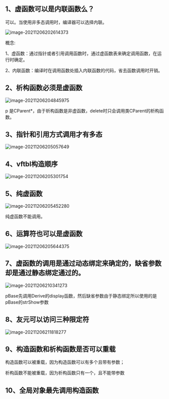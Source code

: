 ## 1、虚函数可以是内联函数么？

可以。当使用非多态调用时，编译器可以选择内联。

![image-20211206202614373](C:\Users\z00585918\AppData\Roaming\Typora\typora-user-images\image-20211206202614373.png)

概念:

1、虚函数：通过指针或者引用调用函数时，通过虚函数表来确定调用函数，在运行时确定。

2、内联函数：编译时在调用函数处插入内联函数的代码，省去函数调用时开销。



## 2、析构函数必须是虚函数

![image-20211206204845975](C:\Users\z00585918\AppData\Roaming\Typora\typora-user-images\image-20211206204845975.png)

p 是CParent*，由于析构函数是非虚函数，delete时只会调用类CParent的析构函数。



## 3、指针和引用方式调用才有多态

![image-20211206205057649](C:\Users\z00585918\AppData\Roaming\Typora\typora-user-images\image-20211206205057649.png)



## 4、vftbl构造顺序

![image-20211206205301754](C:\Users\z00585918\AppData\Roaming\Typora\typora-user-images\image-20211206205301754.png)



## 5、纯虚函数

![image-20211206205452280](C:\Users\z00585918\AppData\Roaming\Typora\typora-user-images\image-20211206205452280.png)

纯虚函数不能调用。



## 6、运算符也可以是虚函数

![image-20211206205644375](C:\Users\z00585918\AppData\Roaming\Typora\typora-user-images\image-20211206205644375.png)



## 7、虚函数的调用是通过动态绑定来确定的，缺省参数却是通过静态绑定通过的。



![image-20211206210341273](C:\Users\z00585918\AppData\Roaming\Typora\typora-user-images\image-20211206210341273.png)



pBase先调用Derive的display函数，然后缺省参数由于静态绑定所以使用的是pBase的strShow参数



## 8、友元可以访问三种限定符

![image-20211206211818277](C:\Users\z00585918\AppData\Roaming\Typora\typora-user-images\image-20211206211818277.png)



## 9、构造函数和析构函数是否可以重载

构造函数可以被重载，因为构造函数可以有多个且带有参数；

析构函数不能被重载，因为析构函数只有一个，且不能带参数



## 10、全局对象最先调用构造函数